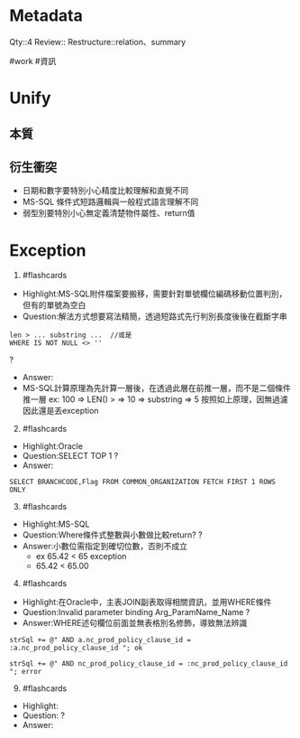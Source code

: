 # Metadata
Qty::4
Review::
Restructure::relation、summary

#work #資訊 
# Unify

## 本質

## 衍生衝突


- 日期和數字要特別小心精度比較理解和直覺不同
- MS-SQL 條件式短路邏輯與一般程式語言理解不同
- 弱型別要特別小心無定義清楚物件屬性、return值


# Exception



1. #flashcards 
- Highlight:MS-SQL附件檔案要搬移，需要針對單號欄位編碼移動位置判別，但有的單號為空白
- Question:解法方式想要寫法精簡，透過短路式先行判別長度後後在截斷字串
```
len > ... substring ...  //或是
WHERE IS NOT NULL <> ''
```
?
- Answer:
- MS-SQL計算原理為先計算一層後，在透過此層在前推一層，而不是二個條件推一層
ex:
100 => LEN() >  => 10 => substring => 5
按照如上原理，因無過濾因此還是丟exception


2. #flashcards 
- Highlight:Oracle
- Question:SELECT TOP 1
?
- Answer:
```
SELECT BRANCHCODE,Flag FROM COMMON_ORGANIZATION FETCH FIRST 1 ROWS ONLY
```


3. #flashcards 
- Highlight:MS-SQL
- Question:Where條件式整數與小數做比較return?
?
- Answer:小數位需指定到確切位數，否則不成立
  - ex 65.42 < 65 exception
  - 65.42 < 65.00

4. #flashcards 
- Highlight:在Oracle中，主表JOIN副表取得相關資訊，並用WHERE條件
- Question:Invalid parameter binding Arg_ParamName_Name
?
- Answer:WHERE述句欄位前面並無表格別名修飾，導致無法辨識
```
strSql += @" AND a.nc_prod_policy_clause_id = :a.nc_prod_policy_clause_id "; ok

strSql += @" AND nc_prod_policy_clause_id = :nc_prod_policy_clause_id "; error
```




9. #flashcards 
- Highlight:
- Question:
?
- Answer: